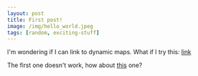 ```yaml
---
layout: post
title: First post!
image: /img/hello_world.jpeg
tags: [random, exciting-stuff]
---
```


I'm wondering if I can link to dynamic maps.  What if I try this: [link](/img/pct_bl.html)

The first one doesn't work, how about [this](img/lab1.html) one?

